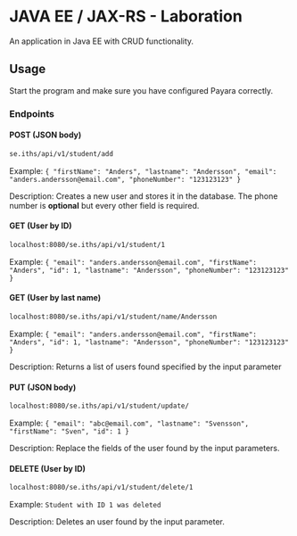 # JAVA EE / JAX-RS - Laboration

An application in Java EE with CRUD functionality.

## Usage
Start the program and make sure you have configured Payara correctly.

### Endpoints
#### POST (JSON body)
``` md
se.iths/api/v1/student/add
```
Example: ```{
	"firstName": "Anders",
	"lastname": "Andersson",
	"email": "anders.andersson@email.com",
	"phoneNumber": "123123123"
}```

Description: Creates a new user and stores it in the database. The phone number is **optional** but every other field is required.
#### GET (User by ID)
``` md
localhost:8080/se.iths/api/v1/student/1
```
Example: ```{
  "email": "anders.andersson@email.com",
  "firstName": "Anders",
  "id": 1,
  "lastname": "Andersson",
  "phoneNumber": "123123123"
}```

#### GET (User by last name)
``` md
localhost:8080/se.iths/api/v1/student/name/Andersson
```
Example: ```{
  "email": "anders.andersson@email.com",
  "firstName": "Anders",
  "id": 1,
  "lastname": "Andersson",
  "phoneNumber": "123123123"
}```

Description: Returns a list of users found specified by the input parameter

#### PUT (JSON body)
``` md
localhost:8080/se.iths/api/v1/student/update/
```
Example: ```{
  "email": "abc@email.com",
"lastname": "Svensson",
"firstName": "Sven",
"id": 1
}```

Description: Replace the fields of the user found by the input parameters.

#### DELETE (User by ID)
``` md
localhost:8080/se.iths/api/v1/student/delete/1
```
Example: ```Student with ID 1 was deleted```

Description: Deletes an user found by the input parameter.


